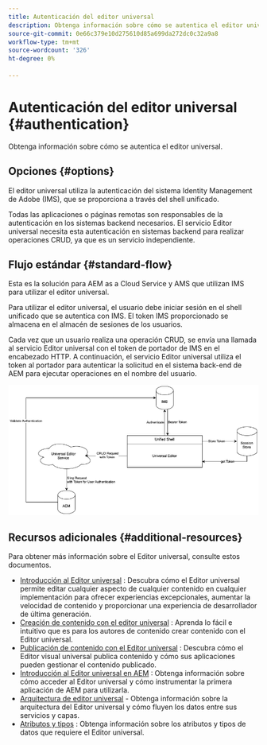 ```yaml
---
title: Autenticación del editor universal
description: Obtenga información sobre cómo se autentica el editor universal.
source-git-commit: 0e66c379e10d275610d85a699da272dc0c32a9a8
workflow-type: tm+mt
source-wordcount: '326'
ht-degree: 0%

---
```



# Autenticación del editor universal {#authentication}

Obtenga información sobre cómo se autentica el editor universal.

## Opciones {#options}

El editor universal utiliza la autenticación del sistema Identity Management de Adobe (IMS), que se proporciona a través del shell unificado.

Todas las aplicaciones o páginas remotas son responsables de la autenticación en los sistemas backend necesarios. El servicio Editor universal necesita esta autenticación en sistemas backend para realizar operaciones CRUD, ya que es un servicio independiente.

## Flujo estándar {#standard-flow}

Esta es la solución para AEM as a Cloud Service y AMS que utilizan IMS para utilizar el editor universal.

Para utilizar el editor universal, el usuario debe iniciar sesión en el shell unificado que se autentica con IMS. El token IMS proporcionado se almacena en el almacén de sesiones de los usuarios.

Cada vez que un usuario realiza una operación CRUD, se envía una llamada al servicio Editor universal con el token de portador de IMS en el encabezado HTTP. A continuación, el servicio Editor universal utiliza el token al portador para autenticar la solicitud en el sistema back-end de AEM para ejecutar operaciones en el nombre del usuario.

![Flujo de autenticación estándar](assets/standard-flow.png)

## Recursos adicionales {#additional-resources}

Para obtener más información sobre el Editor universal, consulte estos documentos.

* [Introducción al Editor universal](introduction.md) : Descubra cómo el Editor universal permite editar cualquier aspecto de cualquier contenido en cualquier implementación para ofrecer experiencias excepcionales, aumentar la velocidad de contenido y proporcionar una experiencia de desarrollador de última generación.
* [Creación de contenido con el editor universal](authoring.md) : Aprenda lo fácil e intuitivo que es para los autores de contenido crear contenido con el Editor universal.
* [Publicación de contenido con el Editor universal](publishing.md) : Descubra cómo el Editor visual universal publica contenido y cómo sus aplicaciones pueden gestionar el contenido publicado.
* [Introducción al Editor universal en AEM](getting-started.md) : Obtenga información sobre cómo acceder al Editor universal y cómo instrumentar la primera aplicación de AEM para utilizarla.
* [Arquitectura de editor universal](architecture.md) - Obtenga información sobre la arquitectura del Editor universal y cómo fluyen los datos entre sus servicios y capas.
* [Atributos y tipos](attributes-types.md) : Obtenga información sobre los atributos y tipos de datos que requiere el Editor universal.
